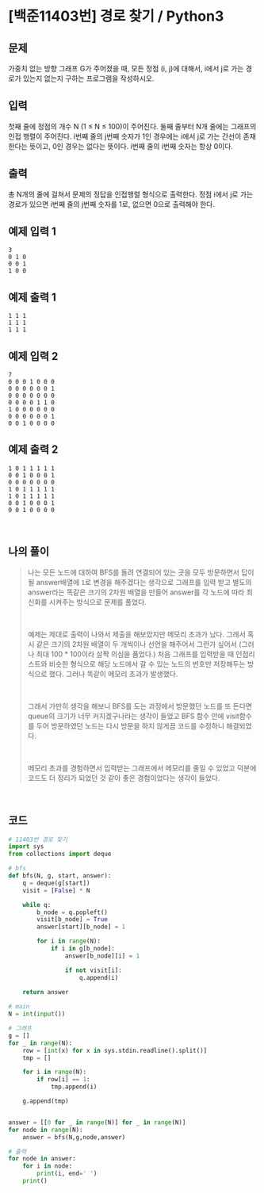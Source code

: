 # [백준11403번] 경로 찾기 / Python3

## 문제

가중치 없는 방향 그래프 G가 주어졌을 때, 모든 정점 (i, j)에 대해서, i에서 j로 가는 경로가 있는지 없는지 구하는 프로그램을 작성하시오.

## 입력

첫째 줄에 정점의 개수 N (1 ≤ N ≤ 100)이 주어진다. 둘째 줄부터 N개 줄에는 그래프의 인접 행렬이 주어진다. i번째 줄의 j번째 숫자가 1인 경우에는 i에서 j로 가는 간선이 존재한다는 뜻이고, 0인 경우는 없다는 뜻이다. i번째 줄의 i번째 숫자는 항상 0이다.

## 출력

총 N개의 줄에 걸쳐서 문제의 정답을 인접행렬 형식으로 출력한다. 정점 i에서 j로 가는 경로가 있으면 i번째 줄의 j번째 숫자를 1로, 없으면 0으로 출력해야 한다.

## 예제 입력 1

```
3
0 1 0
0 0 1
1 0 0
```

## 예제 출력 1

```
1 1 1
1 1 1
1 1 1
```

## 예제 입력 2

```
7
0 0 0 1 0 0 0
0 0 0 0 0 0 1
0 0 0 0 0 0 0
0 0 0 0 1 1 0
1 0 0 0 0 0 0
0 0 0 0 0 0 1
0 0 1 0 0 0 0
```

## 예제 출력 2

```
1 0 1 1 1 1 1
0 0 1 0 0 0 1
0 0 0 0 0 0 0
1 0 1 1 1 1 1
1 0 1 1 1 1 1
0 0 1 0 0 0 1
0 0 1 0 0 0 0
```

<br>

## 나의 풀이

> 나는 모든 노드에 대하여 BFS를 돌려 연결되어 있는 곳을 모두 방문하면서 답이 될 answer배열에 `1`로 변경을 해주겠다는 생각으로 그래프를 입력 받고 별도의 answer라는 똑같은 크기의 2차원 배열을 만들어 answer를 각 노드에 따라 최신화를 시켜주는 방식으로 문제를 풀었다.
>
> <br>
>
> 예제는 제대로 출력이 나와서 제출을 해보았지만 메모리 초과가 났다. 그래서 혹시 같은 크기의 2차원 배열이 두 개씩이나 선언을 해주어서 그런가 싶어서 (그러나 최대 100 * 100이라 살짝 의심을 품었다.) 처음 그래프를 입력받을 때 인접리스트와 비슷한 형식으로 해당 노드에서 갈 수 있는 노드의 번호만 저장해두는 방식으로 했다. 그러나 똑같이 메모리 초과가 발생했다.
>
> <br>
>
> 그래서 가만히 생각을 해보니 BFS를 도는 과정에서 방문했던 노드를 또 돈다면 queue의 크기가 너무 커지겠구나라는 생각이 들었고 BFS 함수 안에 visit함수를 두어 방문하였던 노드는 다시 방문을 하지 않게끔 코드를 수정하니 해결되었다.
>
> <br>
>
> 메모리 초과를 경험하면서 입력받는 그래프에서 메모리를 줄일 수 있었고 덕분에 코드도 더 정리가 되었던 것 같아 좋은 경험이었다는 생각이 들었다.

<br>

## 코드

```python
# 11403번 경로 찾기
import sys
from collections import deque

# bfs
def bfs(N, g, start, answer):    
    q = deque(g[start])
    visit = [False] * N

    while q:
        b_node = q.popleft()
        visit[b_node] = True
        answer[start][b_node] = 1

        for i in range(N):
            if i in g[b_node]:
                answer[b_node][i] = 1

                if not visit[i]:
                    q.append(i)
    
    return answer

# main
N = int(input())

# 그래프
g = []
for _ in range(N):
    row = [int(x) for x in sys.stdin.readline().split()]
    tmp = []

    for i in range(N):
        if row[i] == 1:
            tmp.append(i)

    g.append(tmp)


answer = [[0 for _ in range(N)] for _ in range(N)]
for node in range(N):
    answer = bfs(N,g,node,answer)

# 출력
for node in answer:
    for i in node:
        print(i, end=' ')
    print()

```

